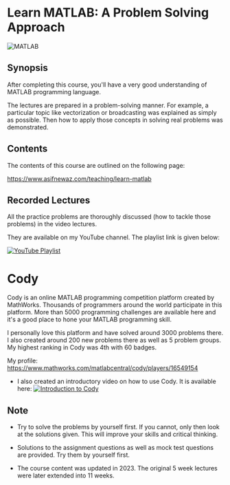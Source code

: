 
# Learn MATLAB: A Problem Solving Approach



![MATLAB](https://img.shields.io/badge/MATLAB-R2023b-orange)


## Synopsis

After completing this course, you'll have a very good understanding of MATLAB programming language.

The lectures are prepared in a problem-solving manner. For example, a particular topic like vectorization or broadcasting was explained as simply as possible. Then how to apply those concepts in solving real problems was demonstrated.

## Contents

The contents of this course are outlined on the following page: 

https://www.asifnewaz.com/teaching/learn-matlab
## Recorded Lectures

All the practice problems are thoroughly discussed (how to tackle those problems) in the video lectures.

They are available on my YouTube channel. The playlist link is given below:

[![YouTube Playlist](https://img.shields.io/badge/YouTube-Playlist-red?logo=youtube)](https://www.youtube.com/playlist?list=PLLUzBeNIe07FbCYrmvil8YggU-Hn0xZkw)

# Cody

Cody is an online MATLAB programming competition platform created by MathWorks.  Thousands of programmers around the world participate in this platform. More than 5000 programming challenges are available here and it's a good place to hone your MATLAB programming skill.

I personally love this platform and have solved around 3000 problems there. I also created around 200 new problems there as well as 5  problem groups. My highest ranking in Cody was 4th with 60 badges.

My profile: https://www.mathworks.com/matlabcentral/cody/players/16549154

* I also created an introductory video on how to use Cody. It is available here: [![Introduction to Cody](https://img.youtube.com/vi/VIDEO_ID/0.jpg)](https://youtu.be/YZYKIKEyqRs?si=61atZmXruSAI3Rns)


## Note

* Try to solve the problems by yourself first. If you cannot, only then look at the solutions given. This will improve your skills and critical thinking.

* Solutions to the assignment questions as well as mock test questions are provided. Try them by yourself first.

* The course content was updated in 2023. The original 5 week lectures were later extended into 11 weeks. 
